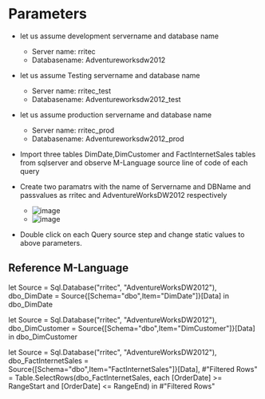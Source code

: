 # Parameters

- let us assume development servername and database name
    - Server name: rritec
    - Databasename: Adventureworksdw2012

- let us assume Testing servername and database name
    - Server name: rritec_test
    - Databasename: Adventureworksdw2012_test

- let us assume production servername and database name
    - Server name: rritec_prod
    - Databasename: Adventureworksdw2012_prod
- Import three tables DimDate,DimCustomer and FactInternetSales tables from sqlserver and observe M-Language source line of code of each query
- Create two paramatrs with the name of Servername and DBName and passvalues as rritec and AdventureWorksDW2012 respectively
    - ![image](https://user-images.githubusercontent.com/20516321/147030231-745ed8c7-e0a9-424b-bfa6-44e6d1e92647.png)
    - ![image](https://user-images.githubusercontent.com/20516321/147030273-c9c25483-2ef9-44a8-b6c4-a0ca1ddf82f0.png)


- Double click on each Query source step and change static values to above parameters.


## Reference M-Language
let
    Source = Sql.Database("rritec", "AdventureWorksDW2012"),
    dbo_DimDate = Source{[Schema="dbo",Item="DimDate"]}[Data]
in
    dbo_DimDate

let
    Source = Sql.Database("rritec", "AdventureWorksDW2012"),
    dbo_DimCustomer = Source{[Schema="dbo",Item="DimCustomer"]}[Data]
in
    dbo_DimCustomer

let
    Source = Sql.Database("rritec", "AdventureWorksDW2012"),
    dbo_FactInternetSales = Source{[Schema="dbo",Item="FactInternetSales"]}[Data],
    #"Filtered Rows" = Table.SelectRows(dbo_FactInternetSales, each [OrderDate] >= RangeStart and [OrderDate] <= RangeEnd)
in
    #"Filtered Rows"
